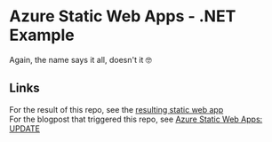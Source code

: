 # Azure Static Web Apps - .NET Example

Again, the name says it all, doesn't it 🤓

## Links

For the result of this repo, see the [resulting static web app](https://thankful-plant-0c72b6003.1.azurestaticapps.net/)  
For the blogpost that triggered this repo, see [Azure Static Web Apps: UPDATE](https://rickvandenbosch.net/blog/azure-static-web-apps-update/)
